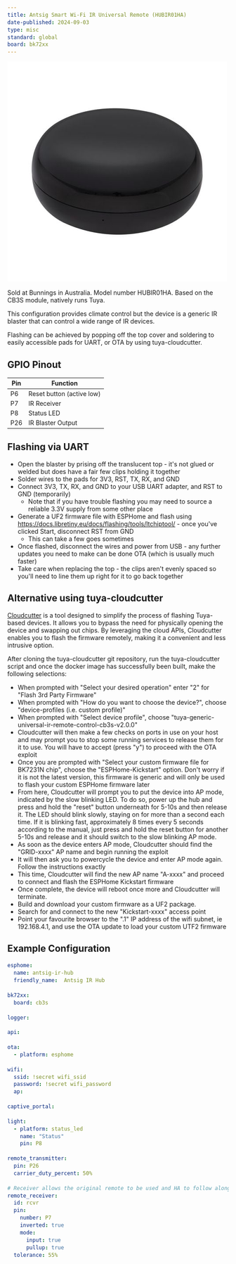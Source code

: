 ```yaml
---
title: Antsig Smart Wi-Fi IR Universal Remote (HUBIR01HA)
date-published: 2024-09-03
type: misc
standard: global
board: bk72xx
---
```


![Product Image](Antsig-Grid-Connect-Smart-IR-Universal-Remote.jpg "Product Image")

Sold at Bunnings in Australia. Model number HUBIR01HA. Based on the CB3S module, natively runs Tuya.

This configuration provides climate control but the device is a generic IR blaster that can control a wide range of IR devices.

Flashing can be achieved by popping off the top cover and soldering to easily accessible pads for UART, or OTA by using tuya-cloudcutter.

## GPIO Pinout

| Pin    | Function              |
| ------ | --------------------- |
| P6 | Reset button (active low) |
| P7 | IR Receiver |
| P8 | Status LED |
| P26 | IR Blaster Output |

## Flashing via UART

- Open the blaster by prising off the translucent top - it's not glued or welded but does have a fair few clips holding it together
- Solder wires to the pads for 3V3, RST, TX, RX, and GND
- Connect 3V3, TX, RX, and GND to your USB UART adapter, and RST to GND (temporarily)
  - Note that if you have trouble flashing you may need to source a reliable 3.3V supply from some other place
- Generate a UF2 firmware file with ESPHome and flash using https://docs.libretiny.eu/docs/flashing/tools/ltchiptool/ - once you've clicked Start, disconnect RST from GND
  - This can take a few goes sometimes
- Once flashed, disconnect the wires and power from USB - any further updates you need to make can be done OTA (which is usually much faster)
- Take care when replacing the top - the clips aren't evenly spaced so you'll need to line them up right for it to go back together

## Alternative using tuya-cloudcutter

[Cloudcutter](https://github.com/tuya-cloudcutter/tuya-cloudcutter) is a tool designed to simplify the process of flashing Tuya-based devices. It allows you to bypass the need for physically opening the device and swapping out chips. By leveraging the cloud APIs, Cloudcutter enables you to flash the firmware remotely, making it a convenient and less intrusive option.

After cloning the tuya-cloudcutter git repository, run the tuya-cloudcutter script and once the docker image has successfully been built, make the following selections:
- When prompted with "Select your desired operation" enter "2" for "Flash 3rd Party Firmware"
- When prompted with "How do you want to choose the device?", choose "device-profiles (i.e. custom profile)"
- When prompted with "Select device profile", choose "tuya-generic-universal-ir-remote-control-cb3s-v2.0.0"
- Cloudcutter will then make a few checks on ports in use on your host and may prompt you to stop some running services to release them for it to use. You will have to accept (press "y") to proceed with the OTA exploit
- Once you are prompted with "Select your custom firmware file for BK7231N chip", choose the "ESPHome-Kickstart" option. Don't worry if it is not the latest version, this firmware is generic and will only be used to flash your custom ESPHome firmware later
- From here, Cloudcutter will prompt you to put the device into AP mode, indicated by the slow blinking LED. To do so, power up the hub and press and hold the "reset" button underneath for 5-10s and then release it. The LED should blink slowly, staying on for more than a second each time. If it is blinking fast, approximately 8 times every 5 seconds according to the manual, just press and hold the reset button for another 5-10s and release and it should switch to the slow blinking AP mode.
- As soon as the device enters AP mode, Cloudcutter should find the "GRID-xxxx" AP name and begin running the exploit
- It will then ask you to powercycle the device and enter AP mode again. Follow the instructions exactly
- This time, Cloudcutter will find the new AP name "A-xxxx" and proceed to connect and flash the ESPHome Kickstart firmware
- Once complete, the device will reboot once more and Cloudcutter will terminate.
- Build and download your custom firmware as a UF2 package.
- Search for and connect to the new "Kickstart-xxxx" access point
- Point your favourite browser to the ".1" IP address of the wifi subnet, ie 192.168.4.1, and use the OTA update to load your custom UTF2 firmware

## Example Configuration

```yaml
esphome:
  name: antsig-ir-hub
  friendly_name:  Antsig IR Hub
  
bk72xx:
  board: cb3s

logger:

api:

ota:
  - platform: esphome

wifi:
  ssid: !secret wifi_ssid
  password: !secret wifi_password
  ap:

captive_portal:

light:
  - platform: status_led
    name: "Status"
    pin: P8

remote_transmitter:
  pin: P26
  carrier_duty_percent: 50%

# Receiver allows the original remote to be used and HA to follow along
remote_receiver:
  id: rcvr
  pin:
    number: P7
    inverted: true
    mode:
      input: true
      pullup: true
  tolerance: 55%

```
